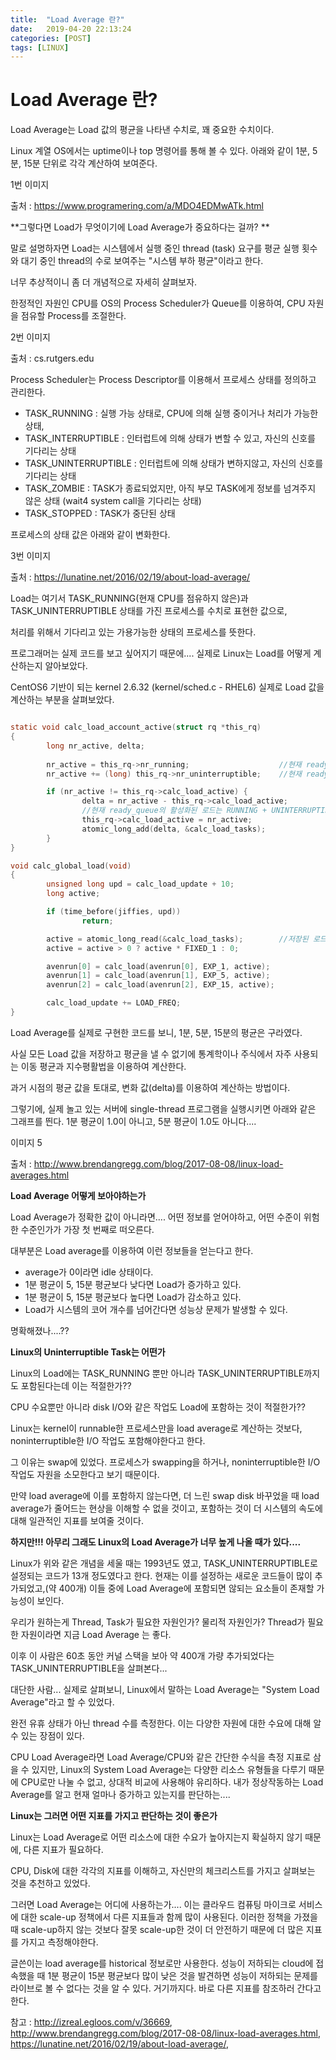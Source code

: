 ```yaml
---
title:  "Load Average 란?"
date:   2019-04-20 22:13:24
categories: [POST]
tags: [LINUX]
---
```


# Load Average 란?

Load Average는 Load 값의 평균을 나타낸 수치로, 꽤 중요한 수치이다.

Linux 계열 OS에서는 uptime이나 top 명령어를 통해 볼 수 있다. 아래와 같이  1분, 5분, 15분 단위로 각각 계산하여 보여준다.

1번 이미지

출처 : <https://www.programering.com/a/MDO4EDMwATk.html>

**그렇다면 Load가 무엇이기에 Load Average가 중요하다는 걸까? **

말로 설명하자면 Load는 시스템에서 실행 중인 thread (task) 요구를 평균 실행 횟수 와 대기 중인 thread의 수로 보여주는 "시스템 부하 평균"이라고 한다.

너무 추상적이니 좀 더 개념적으로 자세히 살펴보자.

한정적인 자원인 CPU를 OS의 Process Scheduler가 Queue를 이용하여, CPU 자원을 점유할 Process를 조절한다.

2번 이미지 

출처 : cs.rutgers.edu

Process Scheduler는 Process Descriptor를 이용해서 프로세스 상태를 정의하고 관리한다.

* TASK_RUNNING : 실행 가능 상태로, CPU에 의해 실행 중이거나 처리가 가능한 상태,
* TASK_INTERRUPTIBLE : 인터럽트에 의해 상태가 변할 수 있고, 자신의 신호를 기다리는 상태 
* TASK_UNINTERRUPTIBLE : 인터럽트에 의해 상태가 변하지않고, 자신의 신호를 기다리는 상태 
* TASK_ZOMBIE : TASK가 종료되었지만, 아직 부모 TASK에게 정보를 넘겨주지 않은 상태 (wait4 system call을 기다리는 상태)
* TASK_STOPPED : TASK가 중단된 상태

프로세스의 상태 값은 아래와 같이 변화한다.

3번 이미지

출처 : <https://lunatine.net/2016/02/19/about-load-average/>

Load는 여기서 TASK_RUNNING(현재 CPU를 점유하지 않은)과 TASK_UNINTERRUPTIBLE 상태를 가진 프로세스를 수치로 표현한 값으로,

처리를 위해서 기다리고 있는 가용가능한 상태의 프로세스를 뜻한다.


프로그래머는 실제 코드를 보고 싶어지기 때문에.... 실제로 Linux는 Load를 어떻게 계산하는지 알아보았다.

CentOS6 기반이 되는 kernel 2.6.32 (kernel/sched.c - RHEL6) 실제로 Load 값을 계산하는 부분을 살펴보았다.

``` c

static void calc_load_account_active(struct rq *this_rq)
{
        long nr_active, delta;
		
        nr_active = this_rq->nr_running;					//현재 ready_queue의 TASK_RUNNING
        nr_active += (long) this_rq->nr_uninterruptible;	//현재 ready_queue의 TASK_UNINTERRUPTIBLE

        if (nr_active != this_rq->calc_load_active) {
                delta = nr_active - this_rq->calc_load_active;
           		//현재 ready_queue의 활성화된 로드는 RUNNING + UNINTERRUPTIBLE
                this_rq->calc_load_active = nr_active;		
                atomic_long_add(delta, &calc_load_tasks);
        }
}

void calc_global_load(void)
{
        unsigned long upd = calc_load_update + 10;
        long active;

        if (time_before(jiffies, upd))
                return;

        active = atomic_long_read(&calc_load_tasks);		//저장된 로드 값을 가져온 후 계산
        active = active > 0 ? active * FIXED_1 : 0;

        avenrun[0] = calc_load(avenrun[0], EXP_1, active);
        avenrun[1] = calc_load(avenrun[1], EXP_5, active);
        avenrun[2] = calc_load(avenrun[2], EXP_15, active);

        calc_load_update += LOAD_FREQ;
}


```

Load Average를 실제로 구현한 코드를 보니, 1분, 5분, 15분의 평균은 구라였다.

사실 모든 Load 값을 저장하고 평균을 낼 수 없기에 통계학이나 주식에서 자주 사용되는 이동 평균과 지수평활법을 이용하여 계산한다.

과거 시점의 평균 값을 토대로, 변화 값(delta)를 이용하여 계산하는 방법이다. 

그렇기에, 실제 놀고 있는 서버에 single-thread 프로그램을 실행시키면 아래와 같은 그래프를 띈다. 1분 평균이 1.0이 아니고, 5분 평균이 1.0도 아니다....

이미지 5

출처 : <http://www.brendangregg.com/blog/2017-08-08/linux-load-averages.html>

**Load Average 어떻게 보아야하는가**

Load Average가 정확한 값이 아니라면.... 어떤 정보를 얻어야하고, 어떤 수준이 위험한 수준인가가 가장 첫 번째로 떠오른다.

대부분은 Load average를 이용하여 이런 정보들을 얻는다고 한다.

* average가 0이라면 idle 상태이다. 
* 1분 평균이 5, 15분 평균보다 낮다면 Load가 증가하고 있다.
* 1분 평균이 5, 15분 평균보다 높다면 Load가 감소하고 있다.
* Load가 시스템의 코어 개수를 넘어간다면 성능상 문제가 발생할 수 있다.



명확해졌나....??

**Linux의 Uninterruptible Task는 어떤가**

Linux의 Load에는 TASK_RUNNING 뿐만 아니라 TASK_UNINTERRUPTIBLE까지도 포함된다는데 이는 적절한가??

CPU 수요뿐만 아니라 disk I/O와 같은 작업도 Load에 포함하는 것이 적절한가??

Linux는 kernel이 runnable한 프로세스만을 load average로 계산하는 것보다, noninterruptible한 I/O 작업도 포함해야한다고 한다.

그 이유는 swap에 있었다. 프로세스가 swapping을 하거나, noninterruptible한 I/O 작업도 자원을 소모한다고 보기 때문이다.

만약 load average에 이를 포함하지 않는다면, 더 느린 swap disk 바꾸었을 때 load average가 줄어드는 현상을 이해할 수 없을 것이고, 포함하는 것이 더 시스템의 속도에 대해 일관적인 지표를 보여줄 것이다. 

**하지만!!! 아무리 그래도 Linux의 Load Average가 너무 높게 나올 때가 있다....**

Linux가 위와 같은 개념을 세울 때는 1993년도 였고, TASK_UNINTERRUPTIBLE로 설정되는 코드가 13개 정도였다고 한다. 현재는 이를 설정하는 새로운 코드들이 많이 추가되었고,(약 400개) 이들 중에 Load Average에 포함되면 않되는 요소들이 존재할 가능성이 보인다.

우리가 원하는게 Thread, Task가 필요한 자원인가? 물리적 자원인가? Thread가 필요한 자원이라면 지금 Load Average 는 좋다.

이후 이 사람은 60초 동안 커널 스택을 보아 약 400개 가량 추가되었다는 TASK_UNINTERRUPTIBLE을 살펴본다...

대단한 사람... 실제로 살펴보니, Linux에서 말하는 Load Average는 "System Load Average"라고 할 수 있었다.

완전 유휴 상태가 아닌 thread 수를 측정한다. 이는 다양한 자원에 대한 수요에 대해 알 수 있는 장점이 있다.

CPU Load Average라면 Load Average/CPU와 같은 간단한 수식을 측정 지표로 삼을 수 있지만, Linux의 System Load Average는 다양한 리소스 유형들을 다루기 때문에 CPU로만 나눌 수 없고, 상대적 비교에 사용해야 유리하다. 내가 정상작동하는 Load Average를 알고 현재 얼마나 증가하고 있는지를 판단하는....

**Linux는 그러면 어떤 지표를 가지고 판단하는 것이 좋은가**

Linux는 Load Average로 어떤 리소스에 대한 수요가 높아지는지 확실하지 않기 때문에, 다른 지표가 필요하다.

CPU, Disk에 대한 각각의 지표를 이해하고, 자신만의 체크리스트를 가지고 살펴보는 것을 추천하고 있었다.

그러면 Load Average는 어디에 사용하는가.... 이는 클라우드 컴퓨팅 마이크로 서비스에 대한 scale-up 정책에서 다른 지표들과 함께 많이 사용된다. 이러한 정책을 가졌을 때 scale-up하지 않는 것보다 잘못 scale-up한 것이 더 안전하기 때문에 더 많은 지표를 가지고 측정해야한다.

글쓴이는 load average를 historical 정보로만 사용한다. 성능이 저하되는 cloud에 접속했을 때 1분 평균이 15분 평균보다 많이 낮은 것을 발견하면 성능이 저하되는 문제를 라이브로 볼 수 없다는 것을 알 수 있다. 거기까지다. 바로 다른 지표를 참조하러 간다고 한다.



참고 : <http://izreal.egloos.com/v/36669>, <http://www.brendangregg.com/blog/2017-08-08/linux-load-averages.html>, <https://lunatine.net/2016/02/19/about-load-average/>, 

